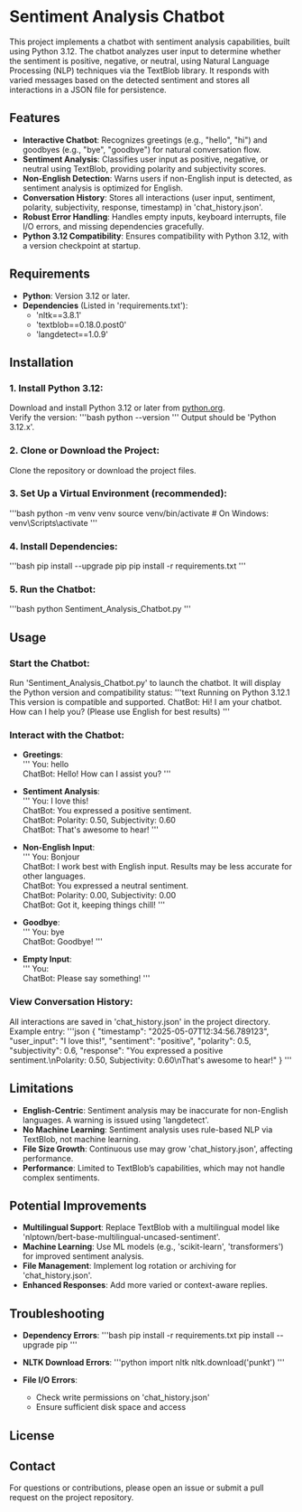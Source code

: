 # Sentiment Analysis Chatbot

This project implements a chatbot with sentiment analysis capabilities, built using Python 3.12. The chatbot analyzes user input to determine whether the sentiment is positive, negative, or neutral, using Natural Language Processing (NLP) techniques via the TextBlob library. It responds with varied messages based on the detected sentiment and stores all interactions in a JSON file for persistence.

## Features

- **Interactive Chatbot**: Recognizes greetings (e.g., "hello", "hi") and goodbyes (e.g., "bye", "goodbye") for natural conversation flow.
- **Sentiment Analysis**: Classifies user input as positive, negative, or neutral using TextBlob, providing polarity and subjectivity scores.
- **Non-English Detection**: Warns users if non-English input is detected, as sentiment analysis is optimized for English.
- **Conversation History**: Stores all interactions (user input, sentiment, polarity, subjectivity, response, timestamp) in 'chat_history.json'.
- **Robust Error Handling**: Handles empty inputs, keyboard interrupts, file I/O errors, and missing dependencies gracefully.
- **Python 3.12 Compatibility**: Ensures compatibility with Python 3.12, with a version checkpoint at startup.

## Requirements

- **Python**: Version 3.12 or later.
- **Dependencies** (Listed in 'requirements.txt'):
  - 'nltk==3.8.1'
  - 'textblob==0.18.0.post0'
  - 'langdetect==1.0.9'

## Installation

### 1. Install Python 3.12:
Download and install Python 3.12 or later from [python.org](https://www.python.org/).  
Verify the version:
'''bash
python --version
'''
Output should be 'Python 3.12.x'.

### 2. Clone or Download the Project:
Clone the repository or download the project files.

### 3. Set Up a Virtual Environment (recommended):
'''bash
python -m venv venv
source venv/bin/activate  # On Windows: venv\Scripts\activate
'''

### 4. Install Dependencies:
'''bash
pip install --upgrade pip
pip install -r requirements.txt
'''

### 5. Run the Chatbot:
'''bash
python Sentiment_Analysis_Chatbot.py
'''

## Usage

### Start the Chatbot:
Run 'Sentiment_Analysis_Chatbot.py' to launch the chatbot. It will display the Python version and compatibility status:
'''text
Running on Python 3.12.1
This version is compatible and supported.
ChatBot: Hi! I am your chatbot. How can I help you? (Please use English for best results)
'''

### Interact with the Chatbot:

- **Greetings**:  
  '''
  You: hello  
  ChatBot: Hello! How can I assist you?
  '''

- **Sentiment Analysis**:  
  '''
  You: I love this!  
  ChatBot: You expressed a positive sentiment.  
  ChatBot: Polarity: 0.50, Subjectivity: 0.60  
  ChatBot: That's awesome to hear!
  '''

- **Non-English Input**:  
  '''
  You: Bonjour  
  ChatBot: I work best with English input. Results may be less accurate for other languages.  
  ChatBot: You expressed a neutral sentiment.  
  ChatBot: Polarity: 0.00, Subjectivity: 0.00  
  ChatBot: Got it, keeping things chill!
  '''

- **Goodbye**:  
  '''
  You: bye  
  ChatBot: Goodbye!
  '''

- **Empty Input**:  
  '''
  You:  
  ChatBot: Please say something!
  '''

### View Conversation History:
All interactions are saved in 'chat_history.json' in the project directory. Example entry:
'''json
{
    "timestamp": "2025-05-07T12:34:56.789123",
    "user_input": "I love this!",
    "sentiment": "positive",
    "polarity": 0.5,
    "subjectivity": 0.6,
    "response": "You expressed a positive sentiment.\nPolarity: 0.50, Subjectivity: 0.60\nThat's awesome to hear!"
}
'''

## Limitations

- **English-Centric**: Sentiment analysis may be inaccurate for non-English languages. A warning is issued using 'langdetect'.
- **No Machine Learning**: Sentiment analysis uses rule-based NLP via TextBlob, not machine learning.
- **File Size Growth**: Continuous use may grow 'chat_history.json', affecting performance.
- **Performance**: Limited to TextBlob’s capabilities, which may not handle complex sentiments.

## Potential Improvements

- **Multilingual Support**: Replace TextBlob with a multilingual model like 'nlptown/bert-base-multilingual-uncased-sentiment'.
- **Machine Learning**: Use ML models (e.g., 'scikit-learn', 'transformers') for improved sentiment analysis.
- **File Management**: Implement log rotation or archiving for 'chat_history.json'.
- **Enhanced Responses**: Add more varied or context-aware replies.

## Troubleshooting

- **Dependency Errors**:
  '''bash
  pip install -r requirements.txt
  pip install --upgrade pip
  '''

- **NLTK Download Errors**:
  '''python
  import nltk
  nltk.download('punkt')
  '''

- **File I/O Errors**:
  - Check write permissions on 'chat_history.json'
  - Ensure sufficient disk space and access

## License

## Contact
For questions or contributions, please open an issue or submit a pull request on the project repository.
